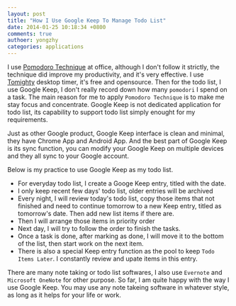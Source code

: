 ```yaml
---
layout: post
title: "How I Use Google Keep To Manage Todo List"
date: 2014-01-25 10:18:34 +0800
comments: true
authoer: yongzhy
categories: applications
---
```


I use [Pomodoro Technique](http://pomodorotechnique.com) at office, although I don't follow it strictly, the technique did improve my productivity, and it's very effective. I use [Tomighty](http://www.tomighty.org/) desktop timer, it's free and opensource. Then for the todo list, I use Google Keep, I don't really record down how many `pomodori` I spend on a task. The main reason for me to apply `Pomodoro Technique` is to make me stay focus and concentrate. Google Keep is not dedicated application for todo list, its capability to support todo list simply enought for my requirements.

Just as other Google product, Google Keep interface is clean and minimal, they have Chrome App and Android App. And the best part of Google Keep is its sync function, you can modify your Google Keep on multiple devices and they all sync to your Google account.

Below is my practice to use Google Keep as my todo list.

* For everyday todo list, I create a Googe Keep entry, titled with the date. 
* I only keep recent few days' todo list, older entries will be archived
* Every night, I will review today's todo list, copy those items that not finished and need to continue tomorrow to a new Keep entry, titled as tomorrow's date. Then add new list items if there are.
* Then I will arrange those items in priority order
* Next day, I will try to follow the order to finish the tasks. 
* Once a task is done, after marking as done, I will move it to the bottom of the list, then start work on the next item.
* There is also a special Keep entry function as the pool to keep `Todo Items Later`. I constantly review and upate items in this entry.

There are many note taking or todo list softwares, I also use `Evernote` and `Microsoft OneNote` for other purpose. So far, I am quite happy with the way I use Google Keep. You may use any note takeing software in whatever style, as long as it helps for your life or work.

